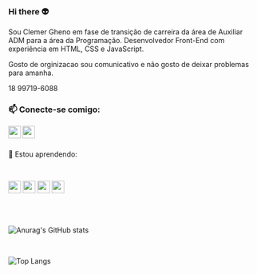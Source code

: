 ### Hi there 👽

Sou Clemer Gheno em fase de transição de carreira da área de Auxiliar ADM para a área da Programação. Desenvolvedor Front-End com experiência em HTML, CSS e JavaScript. 

Gosto de orginizacao sou comunicativo e não gosto de deixar problemas para amanha. 

 18 99719-6088 

### 📫 Conecte-se comigo:

<p>
<a href="https://www.linkedin.com/in/clemergheno97" target="blank">
<img align="left" width="25px" src="https://cdn-icons-png.flaticon.com/128/3536/3536569.png">
</a> 

<a href="https://wa.me/5518997196088?text=Ola%2C%20Preciso%20do%20seu%20servi%C3%A7os" target="blank">
<img align="left" width="25px" src="https://cdn-icons-png.flaticon.com/128/1384/1384023.png">
</a> 

  
<p/>

<br />
<br />

<p>
🌱 Estou aprendendo:
<p/>  
  
  <br />

  <img width="25px" src="https://cdn-icons-png.flaticon.com/128/1051/1051328.png"> <img width="25px" src="https://cdn-icons-png.flaticon.com/128/732/732007.png"> <img width="25px" src="https://cdn-icons-png.flaticon.com/128/721/721671.png"> <img width="25px" src="https://cdn-icons-png.flaticon.com/128/3393/3393920.png"> 
  
  <br />
  <br />

![Anurag's GitHub stats](https://github-readme-stats.vercel.app/api?username=ClemerGheno97&show_icons=true&theme=synthwave)

  <br />
  
![Top Langs](https://github-readme-stats.vercel.app/api/top-langs/?username=ClemerGheno97&theme=synthwave)



<!--
**ClemerGheno97/ClemerGheno97** is a ✨ _special_ ✨ repository because its `README.md` (this file) appears on your GitHub profile.

Here are some ideas to get you started:

- 🔭 I’m currently working on ...
- 🌱 I’m currently learning ...
- 👯 I’m looking to collaborate on ...
- 🤔 I’m looking for help with ...
- 💬 Ask me about ...
- 📫 How to reach me: ...
- 😄 Pronouns: ...
- ⚡ Fun fact: ...
-->
